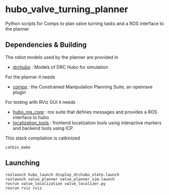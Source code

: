 hubo_valve_turning_planner
==========================

Python scripts for Comps to plan valve turning tasks and a ROS interface to the planner

## Dependencies & Building

The robot models used by the planner are provided in

 * [drchubo](https://github.com/daslrobotics/drchubo) : Models of DRC Hubo for simulation

For the planner it needs
  
 * [comps](http://sourceforge.net/projects/comps) : the Constrained Manipulation Planning Suite, an openrave plugin

For testing with RViz GUI it needs
    
 * [hubo_ros_core](https://github.com/WPI-ARC/hubo_ros_core) : ros suite that defines messages and provides a ROS interface to hubo
 * [localization_tools](https://github.com/WPI-ARC/localization_tools) : frontend localization tools using interactive markers and backend tools using ICP

This stack compilation is catkinized
    
    catkin_make

## Launching

    roslaunch hubo_launch display_drchubo_state.launch
    roslaunch valve_planner valve_planner_sim.launch 
    rosrun valve_localization valve_localizer.py
    rosrun rviz rviz

